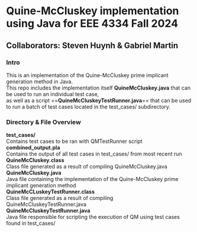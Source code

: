 # **Quine-McCluskey implementation using Java for EEE 4334 Fall 2024**  
## **Collaborators**: Steven Huynh & Gabriel Martin  
### **Intro**  
This is an implementation of the Quine-McCluskey prime implicant generation method in Java.  
This repo includes the implementation itself **QuineMcCluskey.java** that can be used to run an individual test case,  
as well as a script ==**QuineMcCluskeyTestRunner.java**== that can be used to run a batch of test cases located in the test_cases/ subdirectory.

### **Directory & File Overview**  
**test_cases/**  
Contains test cases to be ran with QMTestRunner script  
**combined_output.pla**  
Contains the output of all test cases in test_cases/ from most recent run  
**QuineMcCluskey.class**  
Class file generated as a result of compiling QuineMcCluskey.java  
**QuineMcCluskey.java**  
Java file containing the implementation of the Quine-McCluskey prime implicant generation method  
**QuineMcCLuskeyTestRunner.class**  
Class file generated as a result of compiling QuineMcCluskeyTestRunner.java  
**QuineMcCluskeyTestRunner.java**  
Java file responsible for scripting the execution of QM using test cases found in test_cases/  
